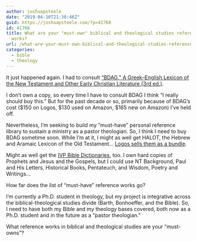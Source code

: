 ```yaml
---
author: joshuapsteele
date: "2019-04-10T21:30:46Z"
guid: https://joshuapsteele.com/?p=41768
id: 41768
title: What are your "must-own" biblical and theological studies reference
  works?
url: /what-are-your-must-own-biblical-and-theological-studies-reference-works/
categories:
  - bible
  - theology
---
```


It just happened again. I had to consult [“BDAG,” A Greek–English Lexicon of the New Testament and Other Early Christian Literature (3rd ed.)](https://www.logos.com/product/3878/a-greek-english-lexicon-of-the-new-testament-and-other-early-christian-literature-3rd-ed).

I don’t own a copy, so every time I have to consult BDAG I think “I really should buy this.” But for the past decade or so, primarily because of BDAG’s cost ($150 on Logos, $130 used on Amazon, $165 new on Amazon) I’ve held off.

Nevertheless, I’m seeking to build my “must-have” personal reference library to sustain a ministry as a pastor theologian. So, I think I need to buy BDAG sometime soon. While I’m at it, I might as well get HALOT, the Hebrew and Aramaic Lexicon of the Old Testament… [Logos sells them as a bundle](https://www.logos.com/product/5228/bdag-halot-bundle).

Might as well get the [IVP Bible Dictionaries](https://www.logos.com/product/37742/the-ivp-bible-dictionary-series), too. I own hard copies of Prophets and Jesus and the Gospels, but I could use NT Background, Paul and His Letters, Historical Books, Pentateuch, and Wisdom, Poetry and Writings…

How far does the list of “must-have” reference works go?

I’m currently a Ph.D. student in theology, but my project is integrative across the biblical-theological studies divide (Barth, Bonhoeffer, and the Bible). So, I need to have both my Bible and my theology bases covered, both now as a Ph.D. student and in the future as a “pastor theologian.”

What reference works in biblical and theological studies are your “must-owns”?